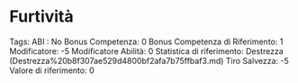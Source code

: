# Furtività

Tags: ABI
: No
Bonus Competenza: 0
Bonus Competenza di Riferimento: 1
Modificatore: -5
Modificatore  Abilità: 0
Statistica di riferimento: Destrezza (Destrezza%20b8f307ae529d4800bf2afa7b75ffbaf3.md)
Tiro Salvezza: -5
Valore di riferimento: 0